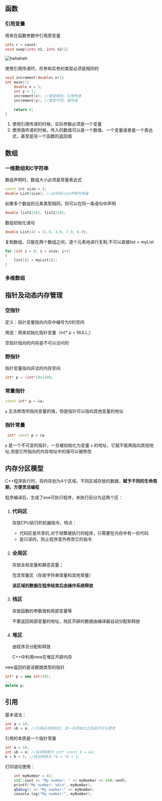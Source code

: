 ## 函数

### 引用变量

用来在函数参数中引用原变量

```c++
int& r = count;
void swap(int& n1, int& n2){}
```

![heheheh](https://cdn.jsdelivr.net/gh/Siberianwolf926/typora_images@master/img/202308070929490.png)

使用引用传递时，形参和实参的类型必须是相同的

```c++
void increment(double& n){}
int main(){
    double x = 1;
    int y = 1;
    increment(x); //类型相同，引用传递
    increment(y); //类型不同，值传递
    
    return 0;
}
```

1. 使用引用传递的时候，实际参数必须是一个变量
2. 使用值传递的时候，传入的数值可以是一个数值、一个变量或者是一个表达式，甚至是另一个函数的返回值

## 数组

### 一维数组和C字符串

数组声明时，数组大小必须是常量表达式

```c++
const int size = 4;
double List[size]; //必须将size声明为常量
```

如果多个数组的元素类型相同，则可以在同一条语句中声明

```c++
double list1[10], list2[20];
```

数组初始化语句

```c++
double List[4] = {1.9, 3.8, 7.9, 6.9};
```

复制数组，只能在两个数组之间，逐个元素地进行复制,不可以直接list = myList

```c++
for (int i = 0; i < size; i++)
{
    list[i] = myList[i];
}
```



### 多维数组

## 指针及动态内存管理

### 空指针

定义：指针变量指向内存中编号为0的空间

用途：用来初始化指针变量（int* p = NULL;）

空指针指向的内存是不可以访问的

### 野指针

指针变量指向非法的内存空间

```c++
int* p = (int*)0x1100;
```



### 常量指针

```c++
const int* p = &a;
```

`p` 无法修改所指向变量的值，但是指针可以指向其他变量的地址

### 指针常量

```c++
 int* const p = &a
```

`p` 是一个不可变的指针，一旦被初始化为变量 `a` 的地址，它就不能再指向其他地址,但是它所指向的内存地址中的值可以被修改

## 内存分区模型

C++程序执行时，将内存划为4个区域，不同区域存放的数据，**赋予不同的生命周期，方便灵活编程**

程序编译后，生成了exe可执行程序，未执行前分为这两个区：

1. ### 代码区

   存放CPU执行的机器指令，特点：

   - 代码区是共享的,对于频繁被执行的程序，只需要在内存中有一份代码
   - 是只读的，防止程序意外修改它的指令

2. ### 全局区

   存放全局变量和静态变量；

   包含常量区（存放字符串常量和其他常量）

   **该区域的数据在程序结束后由操作系统释放**

3. ### 栈区

   存放函数的参数值和局部变量等

   不要返回局部变量的地址，栈区开辟的数据由编译器自动分配和释放

4. ### 堆区

   由程序员分配和释放

   C++中利用new在堆区开辟内存

new返回的是该数据类型的指针

```c++
int* p = new int(10);
...
delete p;
```

## 引用

基本语法：

```c++
int a = 10;
int &b = a; //引用必须初始化，且一旦初始化之后就不可以更改
```

引用的本质是一个指针常量

```c++
int a = 10;
int &b = a; //自动转换为 int* const b = &a;
b = b + 1; //自动转换为 *b = *b + 1;
```

打印语句使用：

```c++
    int myNumber = 42;
    std::cout << "My number: " << myNumber << std::endl;
    printf("My number: %d\n", myNumber);
    qDebug() << "My number:" << myNumber;
    console.log("My number:", myNumber);
```



